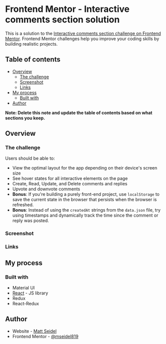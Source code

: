 # Frontend Mentor - Interactive comments section solution

This is a solution to the [Interactive comments section challenge on Frontend Mentor](https://www.frontendmentor.io/challenges/interactive-comments-section-iG1RugEG9). Frontend Mentor challenges help you improve your coding skills by building realistic projects.

## Table of contents

- [Overview](#overview)
  - [The challenge](#the-challenge)
  - [Screenshot](#screenshot)
  - [Links](#links)
- [My process](#my-process)
  - [Built with](#built-with)
- [Author](#author)

**Note: Delete this note and update the table of contents based on what sections you keep.**

## Overview

### The challenge

Users should be able to:

- View the optimal layout for the app depending on their device's screen size
- See hover states for all interactive elements on the page
- Create, Read, Update, and Delete comments and replies
- Upvote and downvote comments
- **Bonus**: If you're building a purely front-end project, use `localStorage` to save the current state in the browser that persists when the browser is refreshed.
- **Bonus**: Instead of using the `createdAt` strings from the `data.json` file, try using timestamps and dynamically track the time since the comment or reply was posted.

### Screenshot

<!-- ![](./screenshot1.png) -->
<!-- ![](./screenshot2.png) -->
<!-- ![](./screenshot3.png) -->

### Links

<!-- - Solution URL: [GitHub](https://github.com/mseidel819/comments-section) -->
<!-- - Live Site URL: [Netlify](https://your-live-site-url.com) -->

## My process

### Built with

- Material UI
- [React](https://reactjs.org/) - JS library
- Redux
- React-Redux

## Author

- Website - [Matt Seidel](https://seidelmatt.com/)
- Frontend Mentor - [@mseidel819](https://www.frontendmentor.io/profile/mseidel819)
